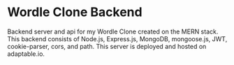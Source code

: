 # Wordle Clone Backend
Backend server and api for my Wordle Clone created on the MERN stack. This backend consists of Node.js, Express.js, MongoDB, mongoose.js, JWT, cookie-parser, cors, and path. This server is deployed and hosted on adaptable.io.
